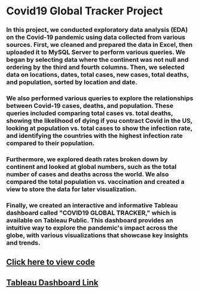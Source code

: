 # Covid19 Global Tracker Project
### In this project, we conducted exploratory data analysis (EDA) on the Covid-19 pandemic using data collected from various sources. First, we cleaned and prepared the data in Excel, then uploaded it to MySQL Server to perform various queries. We began by selecting data where the continent was not null and ordering by the third and fourth columns. Then, we selected data on locations, dates, total cases, new cases, total deaths, and population, sorted by location and date.

### We also performed various queries to explore the relationships between Covid-19 cases, deaths, and population. These queries included comparing total cases vs. total deaths, showing the likelihood of dying if you contract Covid in the US, looking at population vs. total cases to show the infection rate, and identifying the countries with the highest infection rate compared to their population.

### Furthermore, we explored death rates broken down by continent and looked at global numbers, such as the total number of cases and deaths across the world. We also compared the total population vs. vaccination and created a view to store the data for later visualization.

### Finally, we created an interactive and informative Tableau dashboard called "COVID19 GLOBAL TRACKER," which is available on Tableau Public. This dashboard provides an intuitive way to explore the pandemic's impact across the globe, with various visualizations that showcase key insights and trends.

## [Click here to view code](https://github.com/SaurajeetB/Covid_portfolio_project/blob/main/Covid19-EDA.sql)
## [Tableau Dashboard Link](https://public.tableau.com/app/profile/saurajeet.banerjee/viz/Covid19GlobalTracker_16834691811910/Dashboard1)
